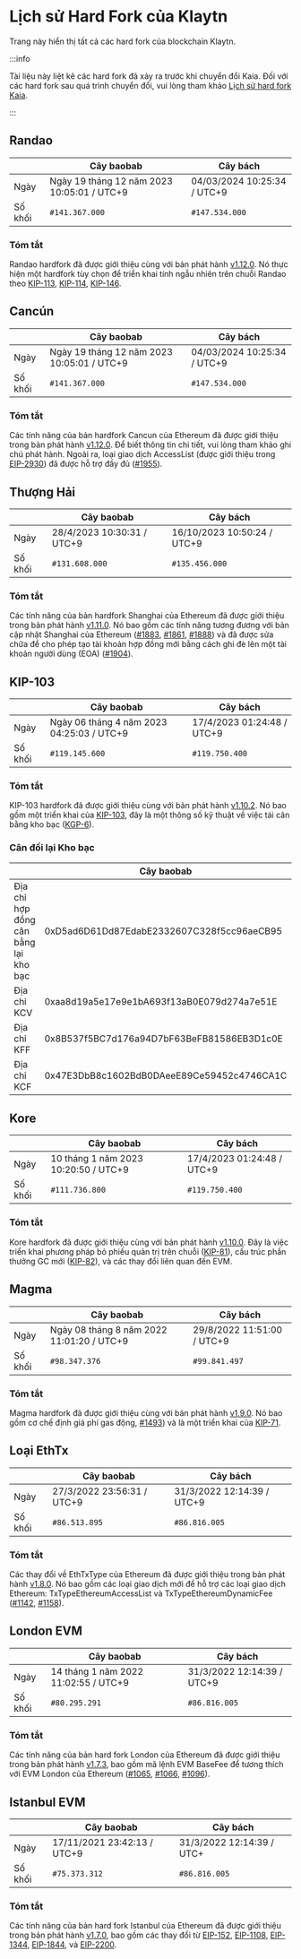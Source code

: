 # Lịch sử Hard Fork của Klaytn

Trang này hiển thị tất cả các hard fork của blockchain Klaytn.

:::info

Tài liệu này liệt kê các hard fork đã xảy ra trước khi chuyển đổi Kaia. Đối với các hard fork sau quá trình chuyển đổi, vui lòng tham khảo [Lịch sử hard fork Kaia](kaia-history.md).

:::

## Randao

| ` `     | Cây baobab                                                                 | Cây bách                                                    |
| ------- | -------------------------------------------------------------------------- | ----------------------------------------------------------- |
| Ngày    | Ngày 19 tháng 12 năm 2023 10:05:01 / UTC+9 | 04/03/2024 10:25:34 / UTC+9 |
| Số khối | `#141.367.000`                                                             | `#147.534.000`                                              |

### Tóm tắt

Randao hardfork đã được giới thiệu cùng với bản phát hành [v1.12.0](https://github.com/klaytn/klaytn/releases/tag/v1.12.0). Nó thực hiện một hardfork tùy chọn để triển khai tính ngẫu nhiên trên chuỗi Randao theo [KIP-113](https://kips.klaytn.foundation/KIPs/kip-113), [KIP-114](https://kips.klaytn.foundation/KIPs/kip-114), [KIP-146](https://kips.klaytn.foundation/KIPs/kip-146).

## Cancún

| ` `     | Cây baobab                                                                 | Cây bách                                                    |
| ------- | -------------------------------------------------------------------------- | ----------------------------------------------------------- |
| Ngày    | Ngày 19 tháng 12 năm 2023 10:05:01 / UTC+9 | 04/03/2024 10:25:34 / UTC+9 |
| Số khối | `#141.367.000`                                                             | `#147.534.000`                                              |

### Tóm tắt

Các tính năng của bản hardfork Cancun của Ethereum đã được giới thiệu trong bản phát hành [v1.12.0](https://github.com/klaytn/klaytn/releases/tag/v1.12.0). Để biết thông tin chi tiết, vui lòng tham khảo ghi chú phát hành. Ngoài ra, loại giao dịch AccessList (được giới thiệu trong [EIP-2930](https://eips.ethereum.org/EIPS/eip-2930)) đã được hỗ trợ đầy đủ ([#1955](https://github.com/klaytn/klaytn/pull/1955)).

## Thượng Hải

| ` `     | Cây baobab                                                 | Cây bách                                                    |
| ------- | ---------------------------------------------------------- | ----------------------------------------------------------- |
| Ngày    | 28/4/2023 10:30:31 / UTC+9 | 16/10/2023 10:50:24 / UTC+9 |
| Số khối | `#131.608.000`                                             | `#135.456.000`                                              |

### Tóm tắt

Các tính năng của bản hardfork Shanghai của Ethereum đã được giới thiệu trong bản phát hành [v1.11.0](https://github.com/klaytn/klaytn/releases/tag/v1.11.0). Nó bao gồm các tính năng tương đương với bản cập nhật Shanghai của Ethereum ([#1883](https://github.com/klaytn/klaytn/pull/1883), [#1861](https://github.com/klaytn/klaytn/pull/1861), [#1888](https://github.com/klaytn/klaytn/pull/1888)) và đã được sửa chữa để cho phép tạo tài khoản hợp đồng mới bằng cách ghi đè lên một tài khoản người dùng (EOA) ([#1904](https://github.com/klaytn/klaytn/pull/1904)).

## KIP-103 <a id="kip-103"></a>

| ` `     | Cây baobab                                                                | Cây bách                                                   |
| ------- | ------------------------------------------------------------------------- | ---------------------------------------------------------- |
| Ngày    | Ngày 06 tháng 4 năm 2023 04:25:03 / UTC+9 | 17/4/2023 01:24:48 / UTC+9 |
| Số khối | `#119.145.600`                                                            | `#119.750.400`                                             |

### Tóm tắt

KIP-103 hardfork đã được giới thiệu cùng với bản phát hành [v1.10.2](https://github.com/klaytn/klaytn/releases/tag/v1.10.2). Nó bao gồm một triển khai của [KIP-103](https://kips.klaytn.foundation/KIPs/kip-103), đây là một thông số kỹ thuật về việc tái cân bằng kho bạc ([KGP-6](https://govforum.klaytn.foundation/t/kgp-6-proposal-to-establish-a-sustainable-and-verifiable-klay-token-economy/157)).

### Cân đối lại Kho bạc <a id="treasury-rebalance"></a>

| ` `                                   | Cây baobab                                 | Cây bách                                   |
| ------------------------------------- | ------------------------------------------ | ------------------------------------------ |
| Địa chỉ hợp đồng cân bằng lại kho bạc | 0xD5ad6D61Dd87EdabE2332607C328f5cc96aeCB95 | 0xD5ad6D61Dd87EdabE2332607C328f5cc96aeCB95 |
| Địa chỉ KCV                           | 0xaa8d19a5e17e9e1bA693f13aB0E079d274a7e51E | 0x4f04251064274252D27D4af55BC85b68B3adD992 |
| Địa chỉ KFF                           | 0x8B537f5BC7d176a94D7bF63BeFB81586EB3D1c0E | 0x85D82D811743b4B8F3c48F3e48A1664d1FfC2C10 |
| Địa chỉ KCF                           | 0x47E3DbB8c1602BdB0DAeeE89Ce59452c4746CA1C | 0xdd4C8d805fC110369D3B148a6692F283ffBDCcd3 |

## Kore <a id="kore"></a>

| ` `     | Cây baobab                                                           | Cây bách                                                   |
| ------- | -------------------------------------------------------------------- | ---------------------------------------------------------- |
| Ngày    | 10 tháng 1 năm 2023 10:20:50 / UTC+9 | 17/4/2023 01:24:48 / UTC+9 |
| Số khối | `#111.736.800`                                                       | `#119.750.400`                                             |

### Tóm tắt

Kore hardfork đã được giới thiệu cùng với bản phát hành [v1.10.0](https://github.com/klaytn/klaytn/releases/tag/v1.10.0). Đây là việc triển khai phương pháp bỏ phiếu quản trị trên chuỗi ([KIP-81](https://kips.klaytn.foundation/KIPs/kip-81)), cấu trúc phần thưởng GC mới ([KIP-82](https://kips.klaytn.foundation/KIPs/kip-82)), và các thay đổi liên quan đến EVM.

## Magma <a id="magma"></a>

| ` `     | Cây baobab                                                                | Cây bách                                                   |
| ------- | ------------------------------------------------------------------------- | ---------------------------------------------------------- |
| Ngày    | Ngày 08 tháng 8 năm 2022 11:01:20 / UTC+9 | 29/8/2022 11:51:00 / UTC+9 |
| Số khối | `#98.347.376`                                                             | `#99.841.497`                                              |

### Tóm tắt

Magma hardfork đã được giới thiệu cùng với bản phát hành [v1.9.0](https://github.com/klaytn/klaytn/releases/tag/v1.9.0). Nó bao gồm cơ chế định giá phí gas động, [#1493](https://github.com/klaytn/klaytn/pull/1493)) và là một triển khai của [KIP-71](https://kips.klaytn.foundation/KIPs/kip-71).

## Loại EthTx <a id="eth-tx-type"></a>

| ` `     | Cây baobab                                                 | Cây bách                                                   |
| ------- | ---------------------------------------------------------- | ---------------------------------------------------------- |
| Ngày    | 27/3/2022 23:56:31 / UTC+9 | 31/3/2022 12:14:39 / UTC+9 |
| Số khối | `#86.513.895`                                              | `#86.816.005`                                              |

### Tóm tắt

Các thay đổi về EthTxType của Ethereum đã được giới thiệu trong bản phát hành [v1.8.0](https://github.com/klaytn/klaytn/releases/tag/v1.8.0). Nó bao gồm các loại giao dịch mới để hỗ trợ các loại giao dịch Ethereum: TxTypeEthereumAccessList và TxTypeEthereumDynamicFee ([#1142](https://github.com/klaytn/klaytn/pull/1142), [#1158](https://github.com/klaytn/klaytn/pull/1158)).

## London EVM <a id="london-evm"></a>

| ` `     | Cây baobab                                                           | Cây bách                                                   |
| ------- | -------------------------------------------------------------------- | ---------------------------------------------------------- |
| Ngày    | 14 tháng 1 năm 2022 11:02:55 / UTC+9 | 31/3/2022 12:14:39 / UTC+9 |
| Số khối | `#80.295.291`                                                        | `#86.816.005`                                              |

### Tóm tắt

Các tính năng của bản hard fork London của Ethereum đã được giới thiệu trong bản phát hành [v1.7.3](https://github.com/klaytn/klaytn/releases/tag/v1.7.3), bao gồm mã lệnh EVM BaseFee để tương thích với EVM London của Ethereum ([#1065](https://github.com/klaytn/klaytn/pull/1065), [#1066](https://github.com/klaytn/klaytn/pull/1066), [#1096](https://github.com/klaytn/klaytn/pull/1096)).

## Istanbul EVM <a id="istanbul-evm"></a>

| ` `     | Cây baobab                                                  | Cây bách                                                  |
| ------- | ----------------------------------------------------------- | --------------------------------------------------------- |
| Ngày    | 17/11/2021 23:42:13 / UTC+9 | 31/3/2022 12:14:39 / UTC+ |
| Số khối | `#75.373.312`                                               | `#86.816.005`                                             |

### Tóm tắt

Các tính năng của bản hard fork Istanbul của Ethereum đã được giới thiệu trong bản phát hành [v1.7.0](https://github.com/klaytn/klaytn/releases/tag/v1.7.0), bao gồm các thay đổi từ [EIP-152](https://eips.ethereum.org/EIPS/eip-152), [EIP-1108](https://eips.ethereum.org/EIPS/eip-1108), [EIP-1344](https://eips.ethereum.org/EIPS/eip-1344), [EIP-1844](https://eips.ethereum.org/EIPS/eip-1844), và [EIP-2200](https://eips.ethereum.org/EIPS/eip-2200).
